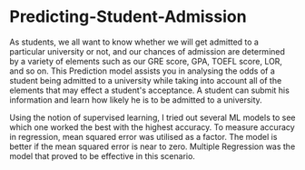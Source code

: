 # Predicting-Student-Admission

As students, we all want to know whether we will get admitted to a particular university or not, and our chances of admission are determined by a variety of elements such as our GRE score, GPA, TOEFL score, LOR, and so on. This Prediction model assists you in analysing the odds of a student being admitted to a university while taking into account all of the elements that may effect a student's acceptance. A student can submit his information and learn how likely he is to be admitted to a university.

Using the notion of supervised learning, I tried out several ML models to see which one worked the best with the highest accuracy. To measure accuracy in regression, mean squared error was utilised as a factor. The model is better if the mean squared error is near to zero. Multiple Regression was the model that proved to be effective in this scenario.
